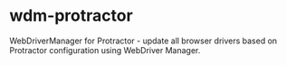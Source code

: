 # wdm-protractor
WebDriverManager for Protractor - update all browser drivers based on Protractor configuration using WebDriver Manager.

